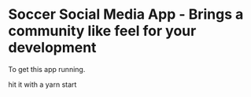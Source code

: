 # Soccer Social Media App - Brings a community like feel for your development

To get this app running.

hit it with a yarn start
